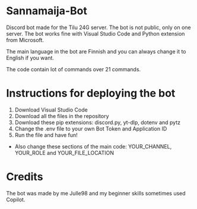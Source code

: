 # Sannamaija-Bot
Discord bot made for the Tilu 24G server. The bot is not public, only on one server.
The bot works fine with Visual Studio Code and Python extension from Microsoft.

The main language in the bot are Finnish and you can always change it to English if you want.

The code contain lot of commands over 21 commands.

# Instructions for deploying the bot
1. Download Visual Studio Code
2. Download all the files in the repository
3. Download these pip extensions: discord.py, yt-dlp, dotenv and pytz 
4. Change the .env file to your own Bot Token and Application ID
5. Run the file and have fun!
- Also change these sections of the main code: YOUR_CHANNEL, YOUR_ROLE and YOUR_FILE_LOCATION

# Credits
The bot was made by me Julle98 and my beginner skills sometimes used Copilot.
